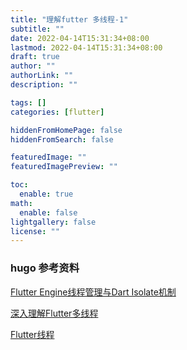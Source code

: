 ```yaml
---
title: "理解futter 多线程-1"
subtitle: ""
date: 2022-04-14T15:31:34+08:00
lastmod: 2022-04-14T15:31:34+08:00
draft: true
author: ""
authorLink: ""
description: ""

tags: []
categories: [flutter]

hiddenFromHomePage: false
hiddenFromSearch: false

featuredImage: ""
featuredImagePreview: ""

toc:
  enable: true
math:
  enable: false
lightgallery: false
license: ""
---
```




### hugo 参考资料
[Flutter Engine线程管理与Dart Isolate机制](https://www.jianshu.com/p/aaa6a8b1d6b0)

[深入理解Flutter多线程](https://www.jianshu.com/p/54da18ed1a9e)

[Flutter线程](https://blog.csdn.net/qq_18133317/article/details/107599402)
<!--more-->
